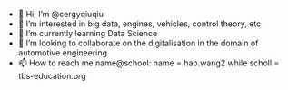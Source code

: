 - 👋 Hi, I’m @cergyqiuqiu
- 👀 I’m interested in big data, engines, vehicles, control theory, etc 
- 🌱 I’m currently learning Data Science
- 💞️ I’m looking to collaborate on the digitalisation in the domain of automotive engineering.
- 📫 How to reach me name@school: name = hao.wang2 while scholl = tbs-education.org

<!---
cergyqiuqiu/cergyqiuqiu is a ✨ special ✨ repository because its `README.md` (this file) appears on your GitHub profile.
You can click the Preview link to take a look at your changes.
--->
